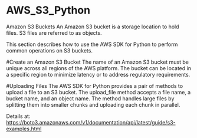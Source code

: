 # AWS_S3_Python
Amazon S3 Buckets
An Amazon S3 bucket is a storage location to hold files. S3 files are referred to as objects.

This section describes how to use the AWS SDK for Python to perform common operations on S3 buckets.

#Create an Amazon S3 Bucket
The name of an Amazon S3 bucket must be unique across all regions of the AWS platform. The bucket can be located in a specific region to minimize latency or to address regulatory requirements.

#Uploading Files
The AWS SDK for Python provides a pair of methods to upload a file to an S3 bucket.
The upload_file method accepts a file name, a bucket name, and an object name. The method handles large files by splitting them into smaller chunks and uploading each chunk in parallel.

Details at: https://boto3.amazonaws.com/v1/documentation/api/latest/guide/s3-examples.html
